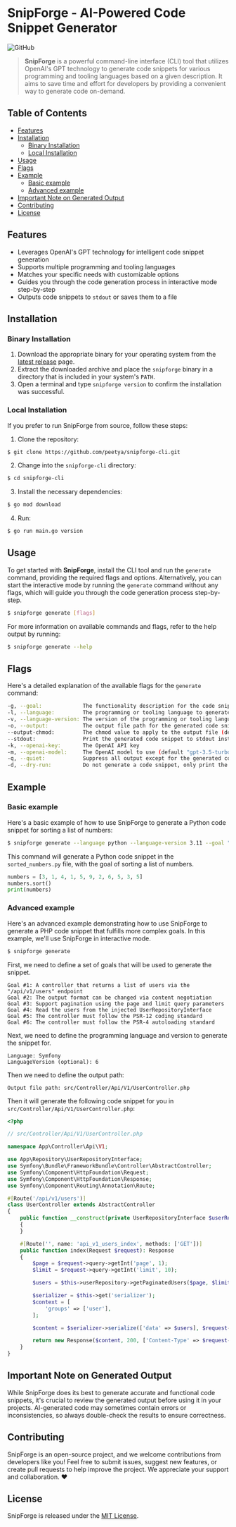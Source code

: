 # SnipForge - AI-Powered Code Snippet Generator

![GitHub](https://img.shields.io/github/license/peetya/snipforge-cli)

> **SnipForge** is a powerful command-line interface (CLI) tool that utilizes OpenAI's GPT technology to generate code 
> snippets for various programming and tooling languages based on a given description. It aims to save time and effort 
> for developers by providing a convenient way to generate code on-demand.


## Table of Contents

- [Features](#features)
- [Installation](#installation)
  - [Binary Installation](#binary-installation)
  - [Local Installation](#local-installation)
- [Usage](#usage)
- [Flags](#flags)
- [Example](#example)
  - [Basic example](#basic-example)
  - [Advanced example](#advanced-example)
- [Important Note on Generated Output](#important-note-on-generated-output)
- [Contributing](#contributing)
- [License](#license)

## Features

- Leverages OpenAI's GPT technology for intelligent code snippet generation
- Supports multiple programming and tooling languages
- Matches your specific needs with customizable options
- Guides you through the code generation process in interactive mode step-by-step 
- Outputs code snippets to `stdout` or saves them to a file

## Installation

### Binary Installation

1. Download the appropriate binary for your operating system from the [latest release](https://github.com/peetya/snipforge-cli/releases/latest) page.
2. Extract the downloaded archive and place the `snipforge` binary in a directory that is included in your system's `PATH`.
3. Open a terminal and type `snipforge version` to confirm the installation was successful.

### Local Installation

If you prefer to run SnipForge from source, follow these steps:

1. Clone the repository:
```bash
$ git clone https://github.com/peetya/snipforge-cli.git
```

2. Change into the `snipforge-cli` directory:
```bash
$ cd snipforge-cli
```

3. Install the necessary dependencies:
```bash
$ go mod download
```

4. Run:
```bash
$ go run main.go version
```

## Usage

To get started with **SnipForge**, install the CLI tool and run the `generate` command, providing the required flags and 
options. Alternatively, you can start the interactive mode by running the `generate` command without any flags, which 
will guide you through the code generation process step-by-step.

```bash
$ snipforge generate [flags]
```

For more information on available commands and flags, refer to the help output by running:

```bash
$ snipforge generate --help
```

## Flags

Here's a detailed explanation of the available flags for the `generate` command:

```bash
-g, --goal:             The functionality description for the code snippet
-l, --language:         The programming or tooling language to generate code in (e.g., PHP, Golang, etc.)
-v, --language-version: The version of the programming or tooling language to generate code for (if applicable)
-o, --output:           The output file path for the generated code snippet
--output-chmod:         The chmod value to apply to the output file (default 644)
--stdout:               Print the generated code snippet to stdout instead of saving to a file
-k, --openai-key:       The OpenAI API key
-m, --openai-model:     The OpenAI model to use (default "gpt-3.5-turbo")
-q, --quiet:            Suppress all output except for the generated code snippet
-d, --dry-run:          Do not generate a code snippet, only print the generated description
```

## Example

### Basic example

Here's a basic example of how to use SnipForge to generate a Python code snippet for sorting a list of numbers:

```bash
$ snipforge generate --language python --language-version 3.11 --goal "sort a list of numbers" --output sorted_numbers.py
```

This command will generate a Python code snippet in the `sorted_numbers.py` file, with the goal of sorting a list of 
numbers.

```python
numbers = [3, 1, 4, 1, 5, 9, 2, 6, 5, 3, 5]
numbers.sort()
print(numbers)
```

### Advanced example

Here's an advanced example demonstrating how to use SnipForge to generate a PHP code snippet that fulfills more complex 
goals. In this example, we'll use SnipForge in interactive mode.

```bash
$ snipforge generate
```

First, we need to define a set of goals that will be used to generate the snippet.

```
Goal #1: A controller that returns a list of users via the "/api/v1/users" endpoint
Goal #2: The output format can be changed via content negotiation
Goal #3: Support pagination using the page and limit query parameters
Goal #4: Read the users from the injected UserRepositoryInterface
Goal #5: The controller must follow the PSR-12 coding standard
Goal #6: The controller must follow the PSR-4 autoloading standard
```

Next, we need to define the programming language and version to generate the snippet for.

```
Language: Symfony
LanguageVersion (optional): 6
```

Then we need to define the output path:

```
Output file path: src/Controller/Api/V1/UserController.php
```

Then it will generate the following code snippet for you in `src/Controller/Api/V1/UserController.php`:

```php
<?php

// src/Controller/Api/V1/UserController.php

namespace App\Controller\Api\V1;

use App\Repository\UserRepositoryInterface;
use Symfony\Bundle\FrameworkBundle\Controller\AbstractController;
use Symfony\Component\HttpFoundation\Request;
use Symfony\Component\HttpFoundation\Response;
use Symfony\Component\Routing\Annotation\Route;

#[Route('/api/v1/users')]
class UserController extends AbstractController
{
    public function __construct(private UserRepositoryInterface $userRepository)
    {
    }

    #[Route('', name: 'api_v1_users_index', methods: ['GET'])]
    public function index(Request $request): Response
    {
        $page = $request->query->getInt('page', 1);
        $limit = $request->query->getInt('limit', 10);

        $users = $this->userRepository->getPaginatedUsers($page, $limit);

        $serializer = $this->get('serializer');
        $context = [
            'groups' => ['user'],
        ];

        $content = $serializer->serialize(['data' => $users], $request->getPreferredFormat(), $context);

        return new Response($content, 200, ['Content-Type' => $request->getMimeType($request->getPreferredFormat())]);
    }
}
```

## Important Note on Generated Output

While SnipForge does its best to generate accurate and functional code snippets, it's crucial to review the generated 
output before using it in your projects. AI-generated code may sometimes contain errors or inconsistencies, so always 
double-check the results to ensure correctness.

## Contributing

SnipForge is an open-source project, and we welcome contributions from developers like you! Feel free to submit issues, 
suggest new features, or create pull requests to help improve the project. We appreciate your support and collaboration. 
:heart:

## License

SnipForge is released under the [MIT License](LICENSE).
